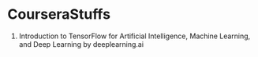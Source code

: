 # CourseraStuffs
1. Introduction to TensorFlow for Artificial Intelligence, Machine Learning, and Deep Learning by deeplearning.ai
